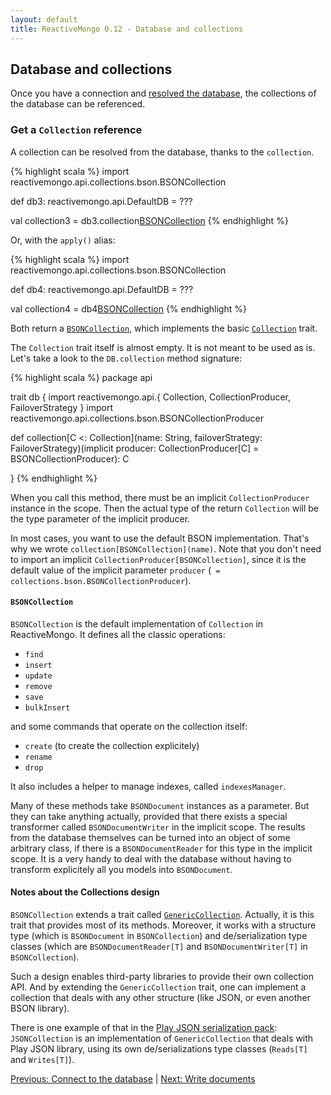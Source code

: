 ```yaml
---
layout: default
title: ReactiveMongo 0.12 - Database and collections
---
```


## Database and collections

Once you have a connection and [resolved the database](./connect-database.html), the collections of the database can be referenced.

### Get a `Collection` reference

A collection can be resolved from the database, thanks to the `collection`.

{% highlight scala %}
import reactivemongo.api.collections.bson.BSONCollection

def db3: reactivemongo.api.DefaultDB = ???

val collection3 = db3.collection[BSONCollection]("acollection")
{% endhighlight %}

Or, with the `apply()` alias:

{% highlight scala %}
import reactivemongo.api.collections.bson.BSONCollection

def db4: reactivemongo.api.DefaultDB = ???

val collection4 = db4[BSONCollection]("acollection")
{% endhighlight %}

Both return a [`BSONCollection`](../../api/index.html#reactivemongo.api.collections.bson.BSONCollection), which implements the basic [`Collection`](../../api/index.html#reactivemongo.api.Collection) trait.

The `Collection` trait itself is almost empty. It is not meant to be used as is. Let's take a look to the `DB.collection` method signature:

{% highlight scala %}
package api

trait db {
  import reactivemongo.api.{
    Collection, CollectionProducer, FailoverStrategy
  }
  import reactivemongo.api.collections.bson.BSONCollectionProducer

  def collection[C <: Collection](name: String, failoverStrategy: FailoverStrategy)(implicit producer: CollectionProducer[C] = BSONCollectionProducer): C

}
{% endhighlight %}

When you call this method, there must be an implicit `CollectionProducer` instance in the scope. Then the actual type of the return `Collection` will be the type parameter of the implicit producer.

In most cases, you want to use the default BSON implementation. That's why we wrote `collection[BSONCollection](name)`. Note that you don't need to import an implicit `CollectionProducer[BSONCollection]`, since it is the default value of the implicit parameter `producer` (` = collections.bson.BSONCollectionProducer`).

#### `BSONCollection`

`BSONCollection` is the default implementation of `Collection` in ReactiveMongo. It defines all the classic operations:

- `find`
- `insert`
- `update`
- `remove`
- `save`
- `bulkInsert`

and some commands that operate on the collection itself:

- `create` (to create the collection explicitely)
- `rename`
- `drop`

It also includes a helper to manage indexes, called `indexesManager`.

Many of these methods take `BSONDocument` instances as a parameter. But they can take anything actually, provided that there exists a special transformer called `BSONDocumentWriter` in the implicit scope. The results from the database themselves can be turned into an object of some arbitrary class, if there is a `BSONDocumentReader` for this type in the implicit scope. It is a very handy to deal with the database without having to transform explicitely all you models into `BSONDocument`.

#### Notes about the Collections design

`BSONCollection` extends a trait called [`GenericCollection`](../../api/index.html#reactivemongo.api.collections.GenericCollection). Actually, it is this trait that provides most of its methods. Moreover, it works with a structure type (which is `BSONDocument` in `BSONCollection`) and de/serialization type classes (which are `BSONDocumentReader[T]` and `BSONDocumentWriter[T]` in `BSONCollection`).

Such a design enables third-party libraries to provide their own collection API. And by extending the `GenericCollection` trait, one can implement a collection that deals with any other structure (like JSON, or even another BSON library).

There is one example of that in the [Play JSON serialization pack](../json/overview.html): `JSONCollection` is an implementation of `GenericCollection` that deals with Play JSON library, using its own de/serializations type classes (`Reads[T]` and `Writes[T]`).

[Previous: Connect to the database](./connect-database.html) | [Next: Write documents](./write-documents.html)
